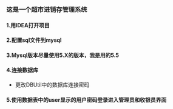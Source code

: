 ### 这是一个超市进销存管理系统



#### 1.用IDEA打开项目



#### 2.配置sql文件到mysql



#### 3.Mysql版本尽量使用5.X的版本，我是用的5.5



#### 4.连接数据库

- 更改DBUtil中的数据库连接密码



#### 5.使用数据表中的user显示的用户密码登录进入管理员和收银员界面

